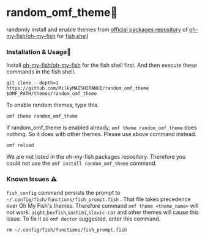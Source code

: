 # random_omf_theme🐠
randomly install and enable themes from [official packages repository](https://github.com/oh-my-fish/packages-main) of [oh-my-fish/oh-my-fish](https://github.com/oh-my-fish/oh-my-fish)  for [fish shell](https://fishshell.com/)
### Installation & Usage🛫
Install [oh-my-fish/oh-my-fish](https://github.com/oh-my-fish/oh-my-fish#installation) for the fish shell first. And then execute these commands in the fish shell.
```
git clone --depth=1 https://github.com/MilkyMAISHIRANUI/random_omf_theme $OMF_PATH/themes/random_omf_theme
```
To enable random themes, type this.
```
omf theme random_omf_theme
```
If random_omf_theme is enabled already, `omf theme random_omf_theme` does nothing. So it does with other themes. Please use above command instead.
```
omf reload
```
We are not listed in the oh-my-fish packages repository. Therefore you could not use the `omf install random_omf_theme` command.
### Known Issues ⚠️
 `fish_config` command persists the prompt to `~/.config/fish/functions/fish_prompt.fish` . That file takes precedence over Oh My Fish's themes. Therefore command `omf theme <theme_name>` will not work.  `aight`,`boxfish`,`sashimi`,`slavic-cat` and other themes will cause this issue.
To fix it as `omf doctor` suggested, enter this command.
```
rm ~/.config/fish/functions/fish_prompt.fish
```
